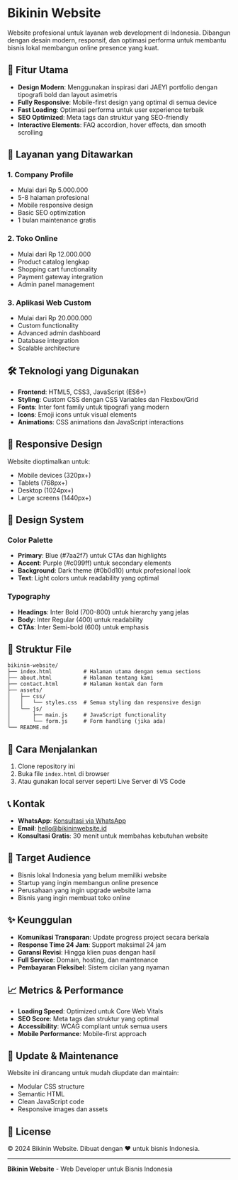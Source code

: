 # Bikinin Website

Website profesional untuk layanan web development di Indonesia. Dibangun dengan desain modern, responsif, dan optimasi performa untuk membantu bisnis lokal membangun online presence yang kuat.

## 🚀 Fitur Utama

- **Design Modern**: Menggunakan inspirasi dari JAEYI portfolio dengan tipografi bold dan layout asimetris
- **Fully Responsive**: Mobile-first design yang optimal di semua device
- **Fast Loading**: Optimasi performa untuk user experience terbaik
- **SEO Optimized**: Meta tags dan struktur yang SEO-friendly
- **Interactive Elements**: FAQ accordion, hover effects, dan smooth scrolling

## 🎯 Layanan yang Ditawarkan

### 1. Company Profile
- Mulai dari Rp 5.000.000
- 5-8 halaman profesional
- Mobile responsive design
- Basic SEO optimization
- 1 bulan maintenance gratis

### 2. Toko Online
- Mulai dari Rp 12.000.000
- Product catalog lengkap
- Shopping cart functionality
- Payment gateway integration
- Admin panel management

### 3. Aplikasi Web Custom
- Mulai dari Rp 20.000.000
- Custom functionality
- Advanced admin dashboard
- Database integration
- Scalable architecture

## 🛠️ Teknologi yang Digunakan

- **Frontend**: HTML5, CSS3, JavaScript (ES6+)
- **Styling**: Custom CSS dengan CSS Variables dan Flexbox/Grid
- **Fonts**: Inter font family untuk tipografi yang modern
- **Icons**: Emoji icons untuk visual elements
- **Animations**: CSS animations dan JavaScript interactions

## 📱 Responsive Design

Website dioptimalkan untuk:
- Mobile devices (320px+)
- Tablets (768px+)
- Desktop (1024px+)
- Large screens (1440px+)

## 🎨 Design System

### Color Palette
- **Primary**: Blue (#7aa2f7) untuk CTAs dan highlights
- **Accent**: Purple (#c099ff) untuk secondary elements
- **Background**: Dark theme (#0b0d10) untuk profesional look
- **Text**: Light colors untuk readability yang optimal

### Typography
- **Headings**: Inter Bold (700-800) untuk hierarchy yang jelas
- **Body**: Inter Regular (400) untuk readability
- **CTAs**: Inter Semi-bold (600) untuk emphasis

## 📁 Struktur File

```
bikinin-website/
├── index.html          # Halaman utama dengan semua sections
├── about.html          # Halaman tentang kami
├── contact.html        # Halaman kontak dan form
├── assets/
│   ├── css/
│   │   └── styles.css  # Semua styling dan responsive design
│   └── js/
│       ├── main.js     # JavaScript functionality
│       └── form.js     # Form handling (jika ada)
└── README.md
```

## 🔧 Cara Menjalankan

1. Clone repository ini
2. Buka file `index.html` di browser
3. Atau gunakan local server seperti Live Server di VS Code

## 📞 Kontak

- **WhatsApp**: [Konsultasi via WhatsApp](https://wa.me/6281234567890)
- **Email**: hello@bikininwebsite.id
- **Konsultasi Gratis**: 30 menit untuk membahas kebutuhan website

## 🎯 Target Audience

- Bisnis lokal Indonesia yang belum memiliki website
- Startup yang ingin membangun online presence
- Perusahaan yang ingin upgrade website lama
- Bisnis yang ingin membuat toko online

## ✨ Keunggulan

- **Komunikasi Transparan**: Update progress project secara berkala
- **Response Time 24 Jam**: Support maksimal 24 jam
- **Garansi Revisi**: Hingga klien puas dengan hasil
- **Full Service**: Domain, hosting, dan maintenance
- **Pembayaran Fleksibel**: Sistem cicilan yang nyaman

## 📈 Metrics & Performance

- **Loading Speed**: Optimized untuk Core Web Vitals
- **SEO Score**: Meta tags dan struktur yang optimal
- **Accessibility**: WCAG compliant untuk semua users
- **Mobile Performance**: Mobile-first approach

## 🔄 Update & Maintenance

Website ini dirancang untuk mudah diupdate dan maintain:
- Modular CSS structure
- Semantic HTML
- Clean JavaScript code
- Responsive images dan assets

## 📄 License

© 2024 Bikinin Website. Dibuat dengan ❤️ untuk bisnis Indonesia.

---

**Bikinin Website** - Web Developer untuk Bisnis Indonesia
